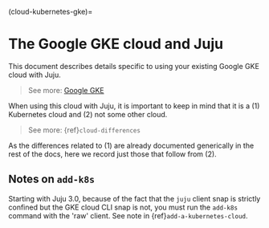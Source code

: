 (cloud-kubernetes-gke)=
# The Google GKE cloud and Juju

<!--To see the older HTG-style doc, see version 21. Note that it may be out-of-date. -->


This document describes details specific to using your existing Google GKE cloud with Juju. 

> See more: [Google GKE](https://cloud.google.com/kubernetes-engine/docs) 

When using this cloud with Juju, it is important to keep in mind that it is a (1) Kubernetes cloud and (2) not some other cloud.

> See more: {ref}`cloud-differences`

As the differences related to (1) are already documented generically in the rest of the docs, here we record just those that follow from (2).

## Notes on `add-k8s`

Starting with Juju 3.0, because of the  fact that the `juju` client snap is strictly confined but the GKE cloud CLI snap is not, you must run the `add-k8s` command with the 'raw' client. See note in {ref}`add-a-kubernetes-cloud`.
